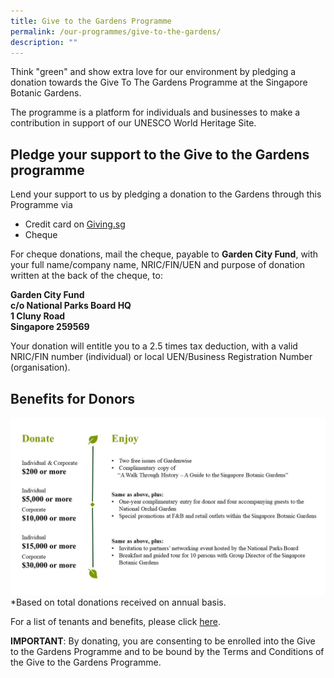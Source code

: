 ```yaml
---
title: Give to the Gardens Programme
permalink: /our-programmes/give-to-the-gardens/
description: ""
---
```

Think "green" and show extra love for our environment by pledging a donation towards the Give To The Gardens Programme at the Singapore Botanic Gardens.

The programme is a platform for individuals and businesses to make a contribution in support of our UNESCO World Heritage Site.

Pledge your support to the Give to the Gardens programme
--------------------------------------------------------

Lend your support to us by pledging a donation to the Gardens through this Programme via

*   Credit card on [Giving.sg](https://www.giving.sg/garden-city-fund/give-to-the-gardens-programme)
*   [](https://www.giving.sg/garden-city-fund/givetothegardensprogramme)Cheque

For cheque donations, mail the cheque, payable to **Garden City Fund**, with your full name/company name, NRIC/FIN/UEN and purpose of donation written at the back of the cheque, to:

**Garden City Fund  
c/o National Parks Board HQ  
1 Cluny Road  
Singapore 259569**

Your donation will entitle you to a 2.5 times tax deduction, with a valid NRIC/FIN number (individual) or local UEN/Business Registration Number (organisation).

## Benefits for Donors
![](/images/Give%20to%20the%20Gardens%20Donor%20info.jpg)
*Based on total donations received on annual basis.

For a list of tenants and benefits, please click [here](/files/List%20of%20Tenants%20and%20Benefits.pdf).

**IMPORTANT**: By donating, you are consenting to be enrolled into the Give to the Gardens Programme and to be bound by the Terms and Conditions of the Give to the Gardens Programme.